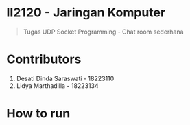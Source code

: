 # II2120 - Jaringan Komputer
> Tugas UDP Socket Programming - Chat room sederhana

# Contributors
1. Desati Dinda Saraswati - 18223110
2. Lidya Marthadilla - 18223134

# How to run 
